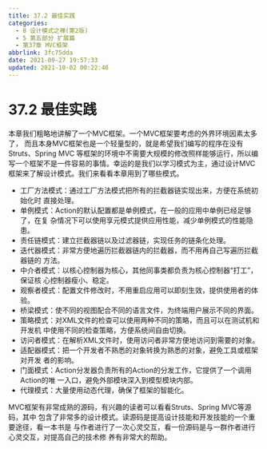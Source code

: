 ```yaml
---
title: 37.2 最佳实践
categories: 
  - 8 设计模式之禅(第2版)
  - 5 第五部分 扩展篇
  - 第37章 MVC框架
abbrlink: 3fc75dda
date: 2021-09-27 19:57:33
updated: 2021-10-02 00:22:46
---
```

# 37.2 最佳实践
本章我们粗略地讲解了一个MVC框架。一个MVC框架要考虑的外界环境因素太多了， 而且本身MVC框架也是一个轻量型的，就是希望我们编写的程序在没有Struts、Spring MVC 等框架的环境中不需要大规模的修改照样能够运行，所以编写一个框架不是一件容易的事情。幸运的是我们以学习模式为主，通过设计MVC框架来了解设计模式。我们来看看本章用到了哪些模式。
- 工厂方法模式：通过工厂方法模式把所有的拦截器链实现出来，方便在系统初始化时 直接处理。
- 单例模式：Action的默认配置都是单例模式，在一般的应用中单例已经足够了，在复 杂情况下可以使用享元模式提供应用性能，减少单例模式的性能隐患。
- 责任链模式：建立拦截器链以及过滤器链，实现任务的链条化处理。
- 迭代器模式：非常方便地遍历拦截器链内的拦截器，而不用再自己写遍历拦截器链的 方法。
- 中介者模式：以核心控制器为核心，其他同事类都负责为核心控制器“打工”，保证核 心控制器瘦小、稳定。
- 观察者模式：配置文件修改时，不用重启应用可以即刻生效，提供使用者的体验。
- 桥梁模式：使不同的视图配合不同的语言文件，为终端用户展示不同的界面。
- 策略模式：对XML文件的检查可以使用两种不同的策略，而且可以在测试机和开发机 中使用不同的检查策略，方便系统间自由切换。
- 访问者模式：在解析XML文件时，使用访问者非常方便地访问到需要的对象。
- 适配器模式：把一个开发者不熟悉的对象转换为熟悉的对象，避免工具或框架对开发 者的影响。
- 门面模式：Action分发器负责所有的Action的分发工作，它提供了一个调用Action的唯 一入口，避免外部模块深入到模型模块内部。
- 代理模式：大量使用动态代理，确保了框架的智能化。

MVC框架有非常成熟的源码，有兴趣的读者可以看看Struts、Spring MVC等源码，其中 包含了非常多的设计模式。读源码是提高设计技能和开发技能的一个重要途径，看一本书是 与作者进行了一次心灵交互，看一份源码是与一群作者进行心灵交互，对提高自己的技术修 养有非常大的帮助。

